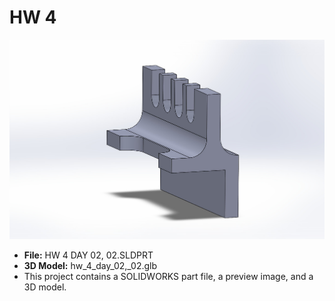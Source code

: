# HW 4

![Preview](HW%204%20DAY%2002%2C%2002.JPG)

- **File:** HW 4 DAY 02, 02.SLDPRT
- **3D Model:** hw_4_day_02,_02.glb
- This project contains a SOLIDWORKS part file, a preview image, and a 3D model.
